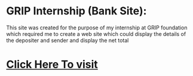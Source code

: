 # GRIP Internship (Bank Site):
This site was created for the purpose of my internship at GRIP foundation which required me to create a web site which could display the details of the depositer and sender and display the net total
# <a href="https://surya-bbas.github.io/Spark-Internship-Site/"> Click Here To visit</a>
